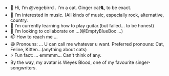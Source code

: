 - 👋 Hi, I’m @vegebirrd . I'm a cat. Ginger cat🐈, to be exact.
- 👀 I’m interested in music. (All kinds of music, especially rock, alternative, country.
- 🌱 I’m currently learning how to play guitar.(but failed... to be honest)
- 💞️ I’m looking to collaborate on ...(@EmptyBlueBox ...)
- 📫 How to reach me ...
- 😄 Pronouns: ... U can call me whatever u want. Preferred pronouns: Cat, Feline, Kitten...(anything about cats)
- ⚡ Fun fact: ... emmmm... Can't think of any.
- By the way, my avatar is Weyes Blood, one of my favourite singer-songwriters.

<!---
vegebirrd/vegebirrd is a ✨ special ✨ repository because its `README.md` (this file) appears on your GitHub profile.
You can click the Preview link to take a look at your changes.
--->
